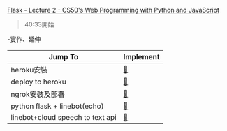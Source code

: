 [Flask - Lecture 2 - CS50's Web Programming with Python and JavaScript](https://www.youtube.com/watch?v=j5wysXqaIV8)
>40:33開始

-實作、延伸

| Jump To         | Implement                |
| ----------------- |:----------------------- |
| heroku安裝       | [:link:](https://github.com/tzuying0312/Learning-Code/blob/master/python%20flask/heroku%E5%AE%89%E8%A3%9D.md)   |
| deploy to heroku | [:link:](https://github.com/tzuying0312/Learning-Code/blob/master/python%20flask/deploy%20to%20heroku.md)     |
| ngrok安裝及部署   | [:link:](https://github.com/tzuying0312/Learning-Code/blob/master/python%20flask/ngrok.md)    |
| python flask + linebot(echo)   | [:link:](https://github.com/tzuying0312/Learning-Code/blob/master/python%20flask/linebot(echo).md)    | 
| linebot+cloud speech to text api   | [:link:](https://github.com/tzuying0312/Learning-Code/blob/master/python%20flask/linebot%2Bcloud%20speech%20to%20text%20api.md)|
